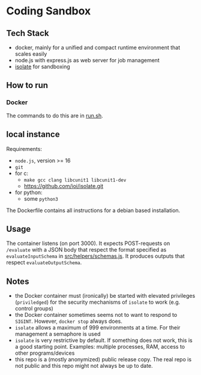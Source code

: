 # Coding Sandbox
## Tech Stack

- docker, mainly for a unified and compact runtime environment that scales easily
- node.js with express.js as web server for job management
- [isolate](https://github.com/ioi/isolate) for sandboxing

## How to run
### Docker
The commands to do this are in [run.sh](./run.sh).
## local instance
Requirements:

- `node.js`, version >= 16
- `git`
- for c:
  - `make gcc clang libcunit1 libcunit1-dev`
  - https://github.com/ioi/isolate.git
- for python:
  - some `python3`

The Dockerfile contains all instructions for a debian based installation.

## Usage
The container listens (on port 3000). It expects POST-requests on `/evaluate` with a JSON body that respect the format specified as `evaluateInputSchema` in [src/helpers/schemas.js](src/helpers/schemas.js). It produces outputs that respect `evaluateOutputSchema`.

## Notes
- the Docker container must (ironically) be started with elevated privileges (`priviledged`) for the security mechanisms of `isolate` to work (e.g. control groups)
- the Docker container sometimes seems not to want to respond to `SIGINT`. However, `docker stop` always does.
- `isolate` allows a maximum of 999 environments at a time. For their management a semaphore is used
- `isolate` is very restrictive by default. If something does not work, this is a good starting point. Examples: multiple processes, RAM, access to other programs/devices
- this repo is a (mostly anonymized) public release copy. The real repo is not public and this repo might not always be up to date.